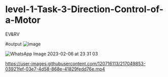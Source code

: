 # level-1-Task-3-Direction-Control-of-a-Motor
EV&amp;RV

#output
![image](https://user-images.githubusercontent.com/120716113/217049282-807ec532-f690-4bbc-b200-a72a842150e6.png)

![WhatsApp Image 2023-02-06 at 23 31 03](https://user-images.githubusercontent.com/120716113/217049681-e4ab7349-d94f-4279-b32f-dc434cf4e26c.jpg)


https://user-images.githubusercontent.com/120716113/217049853-03921fef-03e7-4d58-868e-41829fedd76e.mp4

